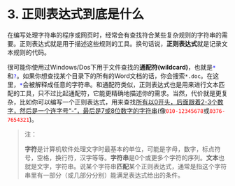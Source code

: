 # 3. 正则表达式到底是什么

在编写处理字符串的程序或网页时，经常会有查找符合某些复杂规则的字符串的需要。正则表达式就是用于描述这些规则的工具。换句话说，**正则表达式**就是记录文本规则的代码。

很可能你使用过Windows/Dos下用于文件查找的**通配符(wildcard)**，也就是<span style="color: blue;">`*`</span>和<span style="color: blue;">`?`</span>。如果你想查找某个目录下的所有的Word文档的话，你会搜索`*.doc`。在这里，<span style="color: blue;">`*`</span>会被解释成任意的字符串。和通配符类似，正则表达式也是用来进行文本匹配的工具，只不过比起通配符，它能更精确地描述你的需求。当然，代价就是更复杂，比如你可以编写一个正则表达式，用来查找<u>所有以0开头，后面跟着2-3个数字，然后是一个连字号“-”，最后是7或8位数字的字符串</u>(像<span style="color: red;">`010-12345678`</span>或<span style="color: red;">`0376-7654321`</span>)。

> 注：
> 
> **字符**是计算机软件处理文字时最基本的单位，可能是字母，数字，标点符号，空格，换行符，汉字等等。**字符串**是0个或更多个字符的序列。**文本**也就是文字，字符串。说某个字符串**匹配**某个正则表达式，通常是指这个字符串里有一部分（或几部分分别）能满足表达式给出的条件。